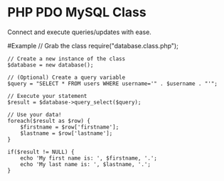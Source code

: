 # PHP PDO MySQL Class
Connect and execute queries/updates with ease.

#Example
    // Grab the class
    require("database.class.php");
    
    // Create a new instance of the class
    $database = new database();
    
    // (Optional) Create a query variable
    $query = "SELECT * FROM users WHERE username='" . $username . "'";
    
    // Execute your statement
    $result = $database->query_select($query);
    
    // Use your data!
    foreach($result as $row) {
    	$firstname = $row['firstname'];
    	$lastname = $row['lastname'];
    }
    
    if($result != NULL) {
    	echo 'My first name is: ', $firstname, '.';
    	echo 'My last name is: ', $lastname, '.';
    }
